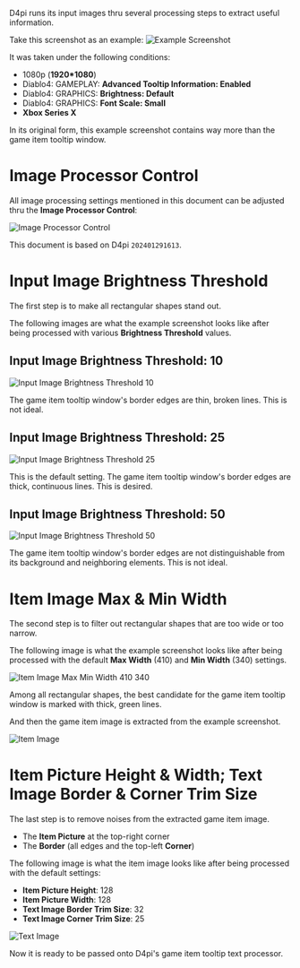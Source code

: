 D4pi runs its input images thru several processing steps to extract
useful information.

Take this screenshot as an example:
![Example Screenshot](Input-Image.jpg)

It was taken under the following conditions:

* 1080p (**1920*1080**)
* Diablo4: GAMEPLAY: **Advanced Tooltip Information: Enabled**
* Diablo4: GRAPHICS: **Brightness: Default**
* Diablo4: GRAPHICS: **Font Scale: Small**
* **Xbox Series X**

In its original form, this example screenshot contains way more than the
game item tooltip window.

# Image Processor Control

All image processing settings mentioned in this document can be adjusted
thru the **Image Processor Control**:

![Image Processor Control](Image-Processor-Control.jpg)

This document is based on D4pi `202401291613`.

# Input Image Brightness Threshold

The first step is to make all rectangular shapes stand out.

The following images are what the example screenshot looks like after
being processed with various **Brightness Threshold** values.

## Input Image Brightness Threshold: 10

![Input Image Brightness Threshold 10](Input-Image-Brightness-Threshold-10.jpg)

The game item tooltip window's border edges are thin, broken lines.
This is not ideal.

## Input Image Brightness Threshold: 25

![Input Image Brightness Threshold 25](Input-Image-Brightness-Threshold-25.jpg)

This is the default setting.  The game item tooltip window's border
edges are thick, continuous lines.  This is desired.

## Input Image Brightness Threshold: 50
![Input Image Brightness Threshold 50](Input-Image-Brightness-Threshold-50.jpg)

The game item tooltip window's border edges are not distinguishable from
its background and neighboring elements.  This is not ideal.

# Item Image Max & Min Width

The second step is to filter out rectangular shapes that are too wide or
too narrow.

The following image is what the example screenshot looks like after
being processed with the default **Max Width** (410) and **Min Width**
(340) settings.

![Item Image Max Min Width 410 340](Item-Image-Max-Min-Width-410-340.jpg)

Among all rectangular shapes, the best candidate for the game item
tooltip window is marked with thick, green lines.

And then the game item image is extracted from the example screenshot.

![Item Image](Item-Image.jpg)

# Item Picture Height & Width; Text Image Border & Corner Trim Size

The last step is to remove noises from the extracted game item image.

* The **Item Picture** at the top-right corner
* The **Border** (all edges and the top-left **Corner**)

The following image is what the item image looks like after being
processed with the default settings:

* **Item Picture Height**: 128
* **Item Picture Width**: 128
* **Text Image Border Trim Size**: 32
* **Text Image Corner Trim Size**: 25

![Text Image](Text-Image.jpg)

Now it is ready to be passed onto D4pi's game item tooltip text
processor.
